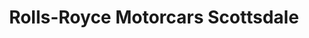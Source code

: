 ---
title: "Rolls-Royce Motorcars Scottsdale"
url: /phoenix/rolls-royce-motorcars-scottsdale/
shop: car
---